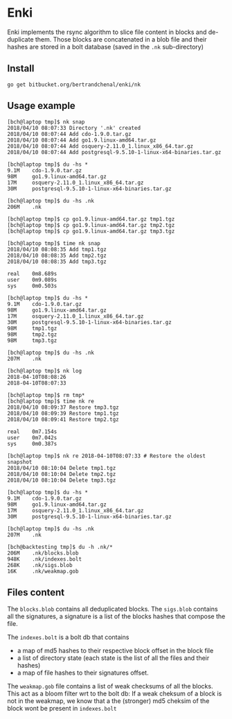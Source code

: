 
# Enki

Enki implements the rsync algorithm to slice file content in blocks and
de-duplicate them. Those blocks are concatenated in a blob file and
their hashes are stored in a bolt database (saved in the `.nk`
sub-directory)


## Install

`go get bitbucket.org/bertrandchenal/enki/nk`


## Usage example

```
[bch@laptop tmp]$ nk snap
2018/04/10 08:07:33 Directory '.nk' created
2018/04/10 08:07:44 Add cdo-1.9.0.tar.gz
2018/04/10 08:07:44 Add go1.9.linux-amd64.tar.gz
2018/04/10 08:07:44 Add osquery-2.11.0_1.linux_x86_64.tar.gz
2018/04/10 08:07:44 Add postgresql-9.5.10-1-linux-x64-binaries.tar.gz

[bch@laptop tmp]$ du -hs *
9.1M    cdo-1.9.0.tar.gz
98M     go1.9.linux-amd64.tar.gz
17M     osquery-2.11.0_1.linux_x86_64.tar.gz
30M     postgresql-9.5.10-1-linux-x64-binaries.tar.gz

[bch@laptop tmp]$ du -hs .nk
206M    .nk

[bch@laptop tmp]$ cp go1.9.linux-amd64.tar.gz tmp1.tgz
[bch@laptop tmp]$ cp go1.9.linux-amd64.tar.gz tmp2.tgz
[bch@laptop tmp]$ cp go1.9.linux-amd64.tar.gz tmp3.tgz

[bch@laptop tmp]$ time nk snap
2018/04/10 08:08:35 Add tmp1.tgz
2018/04/10 08:08:35 Add tmp2.tgz
2018/04/10 08:08:35 Add tmp3.tgz

real    0m8.689s
user    0m9.089s
sys     0m0.503s

[bch@laptop tmp]$ du -hs *
9.1M    cdo-1.9.0.tar.gz
98M     go1.9.linux-amd64.tar.gz
17M     osquery-2.11.0_1.linux_x86_64.tar.gz
30M     postgresql-9.5.10-1-linux-x64-binaries.tar.gz
98M     tmp1.tgz
98M     tmp2.tgz
98M     tmp3.tgz

[bch@laptop tmp]$ du -hs .nk
207M    .nk

[bch@laptop tmp]$ nk log
2018-04-10T08:08:26
2018-04-10T08:07:33

[bch@laptop tmp]$ rm tmp*
[bch@laptop tmp]$ time nk re
2018/04/10 08:09:37 Restore tmp3.tgz
2018/04/10 08:09:39 Restore tmp1.tgz
2018/04/10 08:09:41 Restore tmp2.tgz

real    0m7.154s
user    0m7.042s
sys     0m0.387s

[bch@laptop tmp]$ nk re 2018-04-10T08:07:33 # Restore the oldest snapshot
2018/04/10 08:10:04 Delete tmp1.tgz
2018/04/10 08:10:04 Delete tmp2.tgz
2018/04/10 08:10:04 Delete tmp3.tgz

[bch@laptop tmp]$ du -hs *
9.1M    cdo-1.9.0.tar.gz
98M     go1.9.linux-amd64.tar.gz
17M     osquery-2.11.0_1.linux_x86_64.tar.gz
30M     postgresql-9.5.10-1-linux-x64-binaries.tar.gz

[bch@laptop tmp]$ du -hs .nk
207M    .nk

[bch@backtesting tmp]$ du -h .nk/*
206M    .nk/blocks.blob
948K    .nk/indexes.bolt
268K    .nk/sigs.blob
16K     .nk/weakmap.gob
```


## Files content

The `blocks.blob` contains all deduplicated blocks. The `sigs.blob`
contains all the signatures, a signature is a list of the blocks
hashes that compose the file.

The `indexes.bolt` is a bolt db that contains
  - a map of md5 hashes to their respective block offset in the block file
  - a list of directory state (each state is the list of all the files
    and their hashes)
  - a map of file hashes to their signatures offset.

The `weakmap.gob` file contains a list of weak checksums of all the
blocks. This act as a bloom filter wrt to the bolt db: If a weak
cheksum of a block is not in the weakmap, we know that a the
(stronger) md5 cheksim of the block wont be present in `indexes.bolt`
